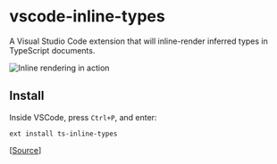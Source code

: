 # vscode-inline-types

A Visual Studio Code extension that will inline-render inferred types in TypeScript documents.

![Inline rendering in action](assets/demo.png)

## Install

Inside VSCode, press `Ctrl+P`, and enter:

```
ext install ts-inline-types
```

[[Source](https://marketplace.visualstudio.com/items?itemName=sokra.ts-inline-types)]
